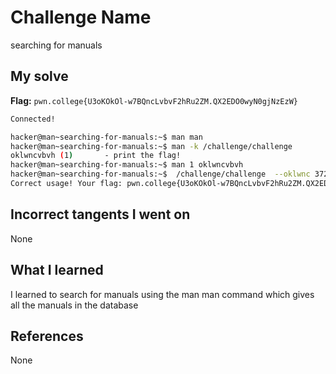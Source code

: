 # Challenge Name
searching for manuals

## My solve
**Flag:** `pwn.college{U3oKOkOl-w7BQncLvbvF2hRu2ZM.QX2EDO0wyN0gjNzEzW}`

```bash
Connected!

hacker@man~searching-for-manuals:~$ man man
hacker@man~searching-for-manuals:~$ man -k /challenge/challenge
oklwncvbvh (1)       - print the flag!
hacker@man~searching-for-manuals:~$ man 1 oklwncvbvh
hacker@man~searching-for-manuals:~$  /challenge/challenge  --oklwnc 372
Correct usage! Your flag: pwn.college{U3oKOkOl-w7BQncLvbvF2hRu2ZM.QX2EDO0wyN0gjNzEzW}
```
## Incorrect tangents I went on
None

## What I learned
I learned to search for manuals using the man man command which gives all the manuals in the database

## References 
None
